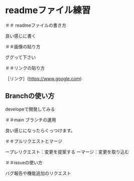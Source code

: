 # readmeファイル練習

＃＃ readmeファイルの書き方

良い感じに書く

＃＃画像の貼り方

ググって下さい

＃＃リンクの貼り方

［リンク］(https://www.google.com)

## Branchの使い方

developeで開発してみる

＃＃main ブランチの運用

良い感じになったらくっつけます。

＃＃プルリクエストとマージ

ープレリクエスト：変更を提案する
ーマージ：変更を取り込む

＃＃issueの使い方

バグ報告や機能追加のリクエスト
